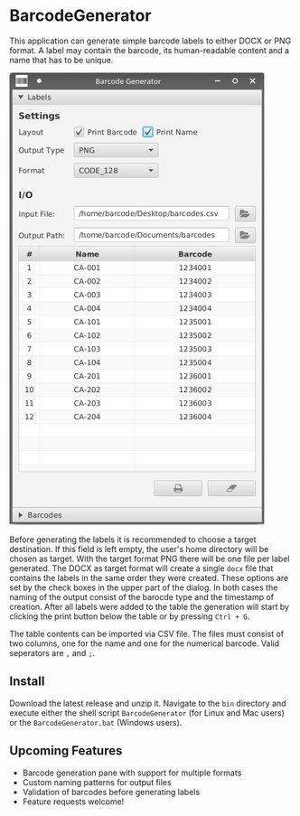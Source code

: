 # BarcodeGenerator

This application can generate simple barcode labels to either DOCX or PNG format.
A label may contain the barcode, its human-readable content and a name that has
to be unique.

![Alt text](docs/barcode_generator_main_view.png?raw=true "Title")

Before generating the labels it is recommended to choose a target destination. If
this field is left empty, the user's home directory will be chosen as target. With
the target format PNG there will be one file per label generated. The DOCX as target
format will create a single `docx` file that contains the labels in the same order
they were created. These options are set by the check boxes in the upper part of the 
dialog. In both cases the naming of the output consist of the barocde type and the 
timestamp of creation. After all labels were added to the table the generation will
start by clicking the print button below the table or by pressing `Ctrl + G`.

The table contents can be imported via CSV file. The files must consist of two 
columns, one for the name and one for the numerical barcode. Valid seperators are
`,` and `;`.

## Install

Download the latest release and unzip it. Navigate to the `bin` directory and execute
either the shell script `BarcodeGenerator` (for Linux and Mac users) or the 
`BarcodeGenerator.bat` (Windows users).

## Upcoming Features

- Barcode generation pane with support for multiple formats
- Custom naming patterns for output files
- Validation of barcodes before generating labels
- Feature requests welcome!
